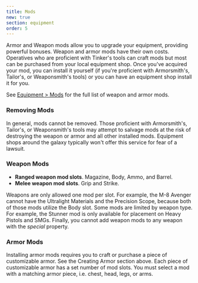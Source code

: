 ```yaml
---
title: Mods
new: true
section: equipment
order: 5
---
```

Armor and Weapon mods allow you to upgrade your equipment, providing powerful bonuses. Weapon and armor mods have their
own costs. Operatives who are proficient with Tinker's tools can craft mods but most can be purchased from your local equipment
shop. Once you've acquired your mod, you can install it yourself (if you're proficient with Armorsmith's, Tailor's, or
Weaponsmith's tools) or you can have an equipment shop install it for you.

See [Equipment > Mods](/mods) for the full list of weapon and armor mods.

### Removing Mods
In general, mods cannot be removed. Those proficient with Armorsmith's, Tailor's, or Weaponsmith's tools may attempt to
salvage mods at the risk of destroying the weapon or armor and all other installed mods. Equipment shops around the galaxy
typically won't offer this service for fear of a lawsuit.

### Weapon Mods
- __Ranged weapon mod slots__. Magazine, Body, Ammo, and Barrel.
- __Melee weapon mod slots__. Grip and Strike.

Weapons are only allowed one mod per slot.  For example, the M-8 Avenger cannot have the Ultralight Materials and the
Precision Scope, because both of those mods utilize the Body slot. Some mods are limited by weapon type. For example,
the Stunner mod is only available for placement on Heavy Pistols and SMGs. Finally, you cannot add weapon mods to any
weapon with the _special_ property.

### Armor Mods
Installing armor mods requires you to craft or purchase a piece of customizable armor. See
the Creating Armor section above. Each piece of customizable armor
has a set number of mod slots. You must select a mod with a matching armor piece, i.e. chest, head, legs, or arms.
